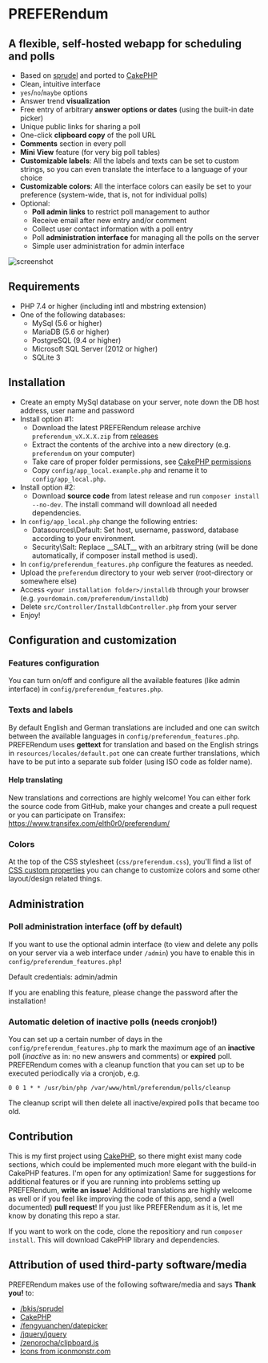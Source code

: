 # PREFERendum
## A flexible, self-hosted webapp for scheduling and polls

- Based on [sprudel](https://github.com/bkis/sprudel) and ported to [CakePHP](https://github.com/cakephp/cakephp)
- Clean, intuitive interface
- `yes`/`no`/`maybe` options
- Answer trend **visualization**
- Free entry of arbitrary **answer options or dates** (using the built-in date picker)
- Unique public links for sharing a poll
- One-click **clipboard copy** of the poll URL
- **Comments** section in every poll
- **Mini View** feature (for very big poll tables)
- **Customizable labels**: All the labels and texts can be set to custom strings, so you can even translate the interface to a language of your choice
- **Customizable colors**: All the interface colors can easily be set to your preference (system-wide, that is, not for individual polls)
- Optional:
  - **Poll admin links** to restrict poll management to author
  - Receive email after new entry and/or comment
  - Collect user contact information with a poll entry
  - Poll **administration interface** for managing all the polls on the server
  - Simple user administration for admin interface

![screenshot](https://user-images.githubusercontent.com/26674558/121807573-faaea200-cc54-11eb-838f-4d31639b0915.png)

## Requirements
- PHP 7.4 or higher (including intl and mbstring extension)
- One of the following databases:
  - MySql (5.6 or higher)
  - MariaDB (5.6 or higher)
  - PostgreSQL (9.4 or higher)
  - Microsoft SQL Server (2012 or higher)
  - SQLite 3

## Installation
- Create an empty MySql database on your server, note down the DB host address, user name and password
- Install option #1:
  - Download the latest PREFERendum release archive `preferendum_vX.X.X.zip` from [releases](https://github.com/ElTh0r0/preferendum/releases)
  - Extract the contents of the archive into a new directory (e.g. `preferendum` on your computer)
  - Take care of proper folder permissions, see [CakePHP permissions](https://book.cakephp.org/4/en/installation.html#permissions)
  - Copy `config/app_local.example.php` and rename it to `config/app_local.php`.
- Install option #2:
  - Download **source code** from latest release and run `composer install --no-dev`. The install command will download all needed dependencies.
- In `config/app_local.php` change the following entries:
  - Datasources\Default: Set host, username, password, database according to your environment.
  - Security\Salt: Replace \_\_SALT\_\_ with an arbitrary string (will be done automatically, if composer install method is used).
- In `config/preferendum_features.php` configure the features as needed.
- Upload the `preferendum` directory to your web server (root-directory or somewhere else)
- Access `<your installation folder>/installdb` through your browser (e.g. `yourdomain.com/preferendum/installdb`)
-  Delete `src/Controller/InstalldbController.php` from your server
-  Enjoy!

## Configuration and customization
### Features configuration
You can turn on/off and configure all the available features (like admin interface) in `config/preferendum_features.php`.
### Texts and labels
By default English and German translations are included and one can switch between the available languages in `config/preferendum_features.php`. PREFERendum uses **gettext** for translation and based on the English strings in `resources/locales/default.pot` one can create further translations, which have to be put into a separate sub folder (using ISO code as folder name).

#### Help translating
New translations and corrections are highly welcome! You can either fork the source code from GitHub, make your changes and create a pull request or you can participate on Transifex: https://www.transifex.com/elth0r0/preferendum/

### Colors
At the top of the CSS stylesheet (`css/preferendum.css`), you'll find a list of [CSS custom properties](https://developer.mozilla.org/en-US/docs/Web/CSS/--*) you can change to customize colors and some other layout/design related things.

## Administration
### Poll administration interface (off by default)
If you want to use the optional admin interface (to view and delete any polls on your server via a web interface under `/admin`) you have to enable this in `config/preferendum_features.php`!

Default credentials: admin/admin

If you are enabling this feature, please change the password after the installation!

### Automatic deletion of inactive polls (needs cronjob!)
You can set up a certain number of days in the `config/preferendum_features.php` to mark the maximum age of an **inactive** poll (*inactive* as in: no new answers and comments) or **expired** poll. PREFERendum comes with a cleanup function that you can set up to be executed periodically via a cronjob, e.g.

`0 0 1 * * /usr/bin/php /var/www/html/preferendum/polls/cleanup`

The cleanup script will then delete all inactive/expired polls that became too old.

## Contribution
This is my first project using [CakePHP](https://cakephp.org), so there might exist many code sections, which could be implemented much more elegant with the build-in CakePHP features. I'm open for any optimization! Same for suggestions for additional features or if you are running into problems setting up PREFERendum, **write an issue**! Additional translations are highly welcome as well or if you feel like improving the code of this app, send a (well documented) **pull request**! If you just like PREFERendum as it is, let me know by donating this repo a star.

If you want to work on the code, clone the repositiory and run `composer install`. This will download CakePHP library and dependencies.

## Attribution of used third-party software/media
PREFERendum makes use of the following software/media and says **Thank you!** to:

- [/bkis/sprudel](https://github.com/bkis/sprudel)
- [CakePHP](https://cakephp.org)
- [/fengyuanchen/datepicker](https://github.com/fengyuanchen/datepicker)
- [/jquery/jquery](https://github.com/jquery/jquery)
- [/zenorocha/clipboard.js](https://github.com/zenorocha/clipboard.js)
- [Icons from iconmonstr.com](http://www.iconmonstr.com)
